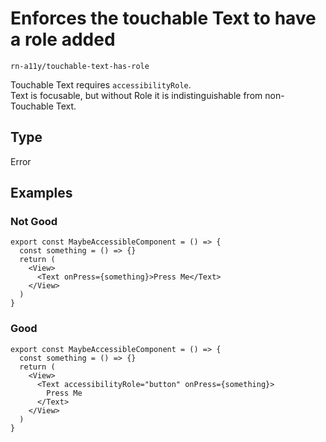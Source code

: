 # Enforces the touchable Text to have a role added

`rn-a11y/touchable-text-has-role`

Touchable Text requires `accessibilityRole`.  
Text is focusable, but without Role it is indistinguishable from non-Touchable Text.

## Type

Error

## Examples

### Not Good

```tsx
export const MaybeAccessibleComponent = () => {
  const something = () => {}
  return (
    <View>
      <Text onPress={something}>Press Me</Text>
    </View>
  )
}
```

### Good

```tsx
export const MaybeAccessibleComponent = () => {
  const something = () => {}
  return (
    <View>
      <Text accessibilityRole="button" onPress={something}>
        Press Me
      </Text>
    </View>
  )
}
```
